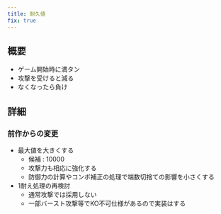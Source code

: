 ```yaml
---
title: 耐久値
fix: true
---
```


## 概要
* ゲーム開始時に満タン
* 攻撃を受けると減る
* なくなったら負け

## 詳細
### 前作からの変更
* 最大値を大きくする
    * 候補 : 10000
    * 攻撃力も相応に強化する
    * 防御力の計算やコンボ補正の処理で端数切捨ての影響を小さくする
* 1耐え処理の再検討
    * 通常攻撃では採用しない
    * 一部バースト攻撃等でKO不可仕様があるので実装はする

